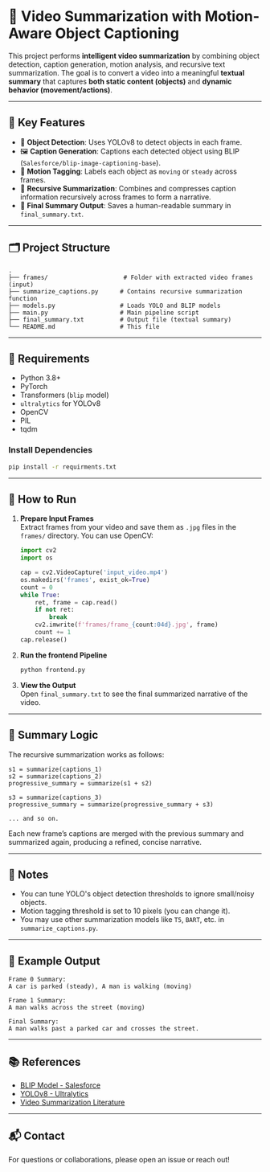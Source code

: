 # 🎥 Video Summarization with Motion-Aware Object Captioning

This project performs **intelligent video summarization** by combining object detection, caption generation, motion analysis, and recursive text summarization. The goal is to convert a video into a meaningful **textual summary** that captures **both static content (objects)** and **dynamic behavior (movement/actions)**.

---

## 🧠 Key Features

- 🧱 **Object Detection**: Uses YOLOv8 to detect objects in each frame.
- 🖼️ **Caption Generation**: Captions each detected object using BLIP (`Salesforce/blip-image-captioning-base`).
- 🏃 **Motion Tagging**: Labels each object as `moving` or `steady` across frames.
- 🔗 **Recursive Summarization**: Combines and compresses caption information recursively across frames to form a narrative.
- 📄 **Final Summary Output**: Saves a human-readable summary in `final_summary.txt`.

---

## 🗂️ Project Structure

```
.
├── frames/                     # Folder with extracted video frames (input)
├── summarize_captions.py      # Contains recursive summarization function
├── models.py                  # Loads YOLO and BLIP models
├── main.py                    # Main pipeline script
├── final_summary.txt          # Output file (textual summary)
└── README.md                  # This file
```

---

## 🔧 Requirements

- Python 3.8+
- PyTorch
- Transformers (`blip` model)
- `ultralytics` for YOLOv8
- OpenCV
- PIL
- tqdm

### Install Dependencies

```bash
pip install -r requirments.txt
```

---

## 🚀 How to Run

1. **Prepare Input Frames**  
   Extract frames from your video and save them as `.jpg` files in the `frames/` directory. You can use OpenCV:

   ```python
   import cv2
   import os

   cap = cv2.VideoCapture('input_video.mp4')
   os.makedirs('frames', exist_ok=True)
   count = 0
   while True:
       ret, frame = cap.read()
       if not ret:
           break
       cv2.imwrite(f'frames/frame_{count:04d}.jpg', frame)
       count += 1
   cap.release()
   ```

2. **Run the frontend Pipeline**

   ```bash
   python frontend.py
   ```

3. **View the Output**  
   Open `final_summary.txt` to see the final summarized narrative of the video.

---

## 🔄 Summary Logic

The recursive summarization works as follows:

```text
s1 = summarize(captions_1)
s2 = summarize(captions_2)
progressive_summary = summarize(s1 + s2)

s3 = summarize(captions_3)
progressive_summary = summarize(progressive_summary + s3)

... and so on.
```

Each new frame’s captions are merged with the previous summary and summarized again, producing a refined, concise narrative.

---

## 📌 Notes

- You can tune YOLO's object detection thresholds to ignore small/noisy objects.
- Motion tagging threshold is set to 10 pixels (you can change it).
- You may use other summarization models like `T5`, `BART`, etc. in `summarize_captions.py`.

---

## 📄 Example Output

```
Frame 0 Summary:
A car is parked (steady), A man is walking (moving)

Frame 1 Summary:
A man walks across the street (moving)

Final Summary:
A man walks past a parked car and crosses the street.
```

---

## 📚 References

- [BLIP Model - Salesforce](https://huggingface.co/Salesforce/blip-image-captioning-base)
- [YOLOv8 - Ultralytics](https://github.com/ultralytics/ultralytics)
- [Video Summarization Literature](https://arxiv.org/abs/1906.12174)

---

## 📬 Contact

For questions or collaborations, please open an issue or reach out!
